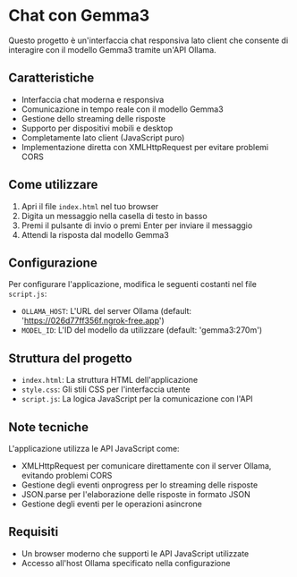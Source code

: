 # Chat con Gemma3

Questo progetto è un'interfaccia chat responsiva lato client che consente di interagire con il modello Gemma3 tramite un'API Ollama.

## Caratteristiche

- Interfaccia chat moderna e responsiva
- Comunicazione in tempo reale con il modello Gemma3
- Gestione dello streaming delle risposte
- Supporto per dispositivi mobili e desktop
- Completamente lato client (JavaScript puro)
- Implementazione diretta con XMLHttpRequest per evitare problemi CORS

## Come utilizzare

1. Apri il file `index.html` nel tuo browser
2. Digita un messaggio nella casella di testo in basso
3. Premi il pulsante di invio o premi Enter per inviare il messaggio
4. Attendi la risposta dal modello Gemma3

## Configurazione

Per configurare l'applicazione, modifica le seguenti costanti nel file `script.js`:

- `OLLAMA_HOST`: L'URL del server Ollama (default: 'https://026d77ff356f.ngrok-free.app')
- `MODEL_ID`: L'ID del modello da utilizzare (default: 'gemma3:270m')

## Struttura del progetto

- `index.html`: La struttura HTML dell'applicazione
- `style.css`: Gli stili CSS per l'interfaccia utente
- `script.js`: La logica JavaScript per la comunicazione con l'API

## Note tecniche

L'applicazione utilizza le API JavaScript come:

- XMLHttpRequest per comunicare direttamente con il server Ollama, evitando problemi CORS
- Gestione degli eventi onprogress per lo streaming delle risposte
- JSON.parse per l'elaborazione delle risposte in formato JSON
- Gestione degli eventi per le operazioni asincrone

## Requisiti

- Un browser moderno che supporti le API JavaScript utilizzate
- Accesso all'host Ollama specificato nella configurazione